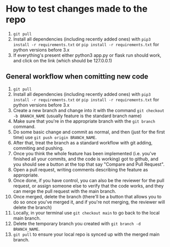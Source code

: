 # How to test changes made to the repo
1. `git pull`
2. Install all dependencies (including recently added ones) with `pip3 install -r requirements.txt` or `pip install -r requirements.txt` for python versions before 3.x
3. If everything's present either python3 app.py or flask run should work, and click on the link (which should be 127.0.0.1)

## General workflow when comitting new code
1. `git pull`
2. Install all dependencies (including recently added ones) with `pip3 install -r requirements.txt` or `pip install -r requirements.txt` for python versions before 3.x
3. Create a new branch and change into it with the command `git checkout -b BRANCH_NAME` (usually feature is the standard branch name)
4. Make sure that you're in the appropriate branch with the `git branch` command.
5. Do some basic change and commit as normal, and then (just for the first time) use `git push origin BRANCH_NAME`.
6. After that, treat the branch as a standard workflow with git adding, commiting and pushing.
7. Once you think the whole feature has been implemented (i.e. you've finished all your commits, and the code is working) got to github, and you should see a button at the top that say "Compare and Pull Request".
8. Open a pull request, writing comments describing the feature as appropriate.
9. Once done, if you have control, you can also be the reviewer for the pull request, or assign someone else to verify that the code works, and they can merge the pull request with the main branch.
10. Once merged, delete the branch (there'll be a button that allows you to do so once you've merged it, and if you're not merging, the reviewer will delete the branch)
11. Locally, in your terminal use `git checkout main` to go back to the local main branch.
12. Delete the temporary branch you created with `git branch -d BRANCH_NAME`.
13. `git pull` to ensure your local repo is synced up with the merged main branch.